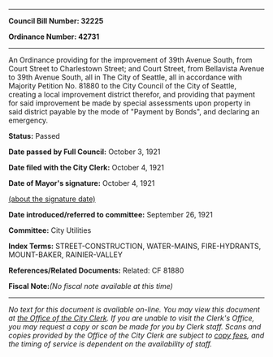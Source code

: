 

********

**Council Bill Number: 32225**
   
**Ordinance Number: 42731**
********

 An Ordinance providing for the improvement of 39th Avenue South, from Court Street to Charlestown Street; and Court Street, from Bellavista Avenue to 39th Avenue South, all in The City of Seattle, all in accordance with Majority Petition No. 81880 to the City Council of the City of Seattle, creating a local improvement district therefor, and providing that payment for said improvement be made by special assessments upon property in said district payable by the mode of "Payment by Bonds", and declaring an emergency.

**Status:** Passed
   
**Date passed by Full Council:** October 3, 1921
   
**Date filed with the City Clerk:** October 4, 1921
   
**Date of Mayor's signature:** October 4, 1921
   
[(about the signature date)](/~public/approvaldate.htm)
   
   
   
**Date introduced/referred to committee:** September 26, 1921
   
**Committee:** City Utilities
   
   
**Index Terms:** STREET-CONSTRUCTION, WATER-MAINS, FIRE-HYDRANTS, MOUNT-BAKER, RAINIER-VALLEY

**References/Related Documents:** Related: CF 81880

**Fiscal Note:**_(No fiscal note available at this time)_
********

_No text for this document is available on-line. You may view this document at [the Office of the City Clerk](http://www.seattle.gov/leg/clerk/contactUs.htm). If you are unable to visit the Clerk's Office, you may request a copy or scan be made for you by Clerk staff. Scans and copies provided by the Office of the City Clerk are subject to [copy fees](http://clerk.seattle.gov/~public/clerkfees.htm), and the timing of service is dependent on the availability of staff._

